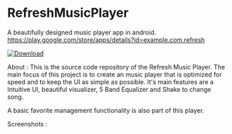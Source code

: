 # RefreshMusicPlayer
A beautifully designed music player app in android.   https://play.google.com/store/apps/details?id=example.com.refresh

[![Download](https://github.com/devendrakushwah/Refresh-Music-Player/blob/master/screens/gp.png)](https://play.google.com/store/apps/details?id=example.com.refresh)


About :
This is the source code repository of the Refresh Music Player. The main focus of this project is to create an music player that is optimized for speed and to keep the UI as simple as possible. It's main features are a Intuitive UI, beautiful visualizer, 5 Band Equalizer and Shake to change song.

A basic favorite management functionality is also part of this player.


Screenshots :

